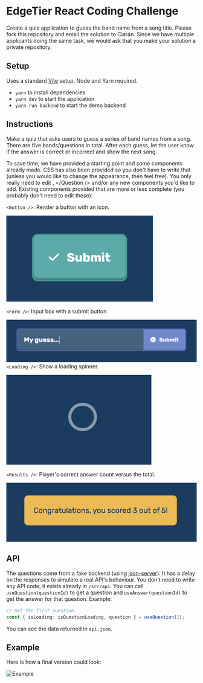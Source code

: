# EdgeTier React Coding Challenge

Create a quiz application to guess the band name from a song title. Please fork this repository and email the solution to Ciarán. Since we have multiple applicants doing the same task, we would ask that you make your solution a private repository.

## Setup

Uses a standard [Vite](https://vitejs.dev/) setup. Node and Yarn required.

-   `yarn` to install dependencies
-   `yarn dev` to start the application
-   `yarn run backend` to start the demo backend

## Instructions

Make a quiz that asks users to guess a series of band names from a song. There are five bands/questions in total. After each guess, let the user know if the answer is correct or incorrect and show the next song.

To save time, we have provided a starting point and some components already made. CSS has also been provided so you don't have to write that (unless you would like to change the appearance, then feel free). You only really need to edit <Application />, </Question /> and/or any new components you'd like to add. Existing components provided that are more or less complete (you probably don't need to edit these):

`<Button />`: Render a button with an icon.

![Button](images/button.png)

`<Form />`: Input box with a submit button.


![Button](images/form.png)
`<Loading />`: Show a loading spinner.

![Button](images/loading.png)

`<Results />`: Player's correct answer count versus the total.

![Button](images/results.png)

## API

The questions come from a fake backend (using [json-server](https://github.com/typicode/json-server)). It has a delay on the responses to simulate a real API's behaviour. You don't need to write any API code, it exists already in `/src/api`. You can call `useQuestion(questionId)` to get a question and `useAnswer(questionId)` to get the answer for that question. Example:

```typescript
// Get the first question.
const { isLoading: isQuestionLoading, question } = useQuestion(1);
```

You can see the data returned in `api.json`.

## Example

Here is how a final version could look:

![Example](images/example.gif)
